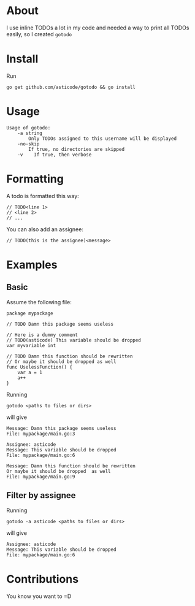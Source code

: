 # About

I use inline TODOs a lot in my code and needed a way to print all TODOs easily, so I created `gotodo`

# Install

Run 

    go get github.com/asticode/gotodo && go install
    
# Usage

    Usage of gotodo:
        -a string
            Only TODOs assigned to this username will be displayed
        -no-skip
            If true, no directories are skipped
        -v    If true, then verbose
        
# Formatting

A todo is formatted this way:

    // TODO<line 1>
    // <line 2>
    // ...
       
You can also add an assignee:

    // TODO(this is the assignee)<message>
        
# Examples
## Basic

Assume the following file:

    package mypackage
    
    // TODO Damn this package seems useless
    
    // Here is a dummy comment
    // TODO(asticode) This variable should be dropped
    var myvariable int
    
    // TODO Damn this function should be rewritten
    // Or maybe it should be dropped as well
    func UselessFunction() {
    	var a = 1
    	a++
    }
    
Running

    gotodo <paths to files or dirs>
    
will give

    Message: Damn this package seems useless
    File: mypackage/main.go:3
    
    Assignee: asticode
    Message: This variable should be dropped
    File: mypackage/main.go:6
    
    Message: Damn this function should be rewritten
    Or maybe it should be dropped  as well
    File: mypackage/main.go:9
    
## Filter by assignee

Running

    gotodo -a asticode <paths to files or dirs>
    
will give

    Assignee: asticode
    Message: This variable should be dropped
    File: mypackage/main.go:6
    
# Contributions

You know you want to =D